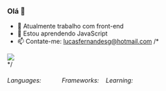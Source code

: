 ### Olá 👋

- 🔭 Atualmente trabalho com front-end
- 🌱 Estou aprendendo JavaScript
- 📫 Contate-me: lucasfernandesg@hotmail.com
/*<div>
<picture>
  <source
    srcset="https://github-readme-stats.vercel.app/api?username=lepofernandes&show_icons=true&theme=dark"
    media="(prefers-color-scheme: dark)"
  />
  <source
    srcset="https://github-readme-stats.vercel.app/api?username=lepofernandes&show_icons=true"
    media="(prefers-color-scheme: light), (prefers-color-scheme: no-preference)"
  />
  <img src="https://github-readme-stats.vercel.app/api?username=lepofernandes&show_icons=true" />
</picture>
<div>
  <img secset="https://github-readme-stats.vercel.app/api/top-langs/?username=lepofernandes&layout=compact&theme=dracula"/>  
</div>
*/

  <div style="display: flex;">
  <h6>Languages:</h6>
  <img src="https://img.shields.io/badge/HTML-%20?style=flat-square&logo=html5&logoColor=white&color=700f0a" height="16" />
 
  <img src="https://img.shields.io/badge/CSS3-%20?style=flat-square&logo=css3&logoColor=white&color=4e0b1e" height="16" />
  <img src="https://img.shields.io/badge/JAVASCRIPT-%20?style=flat-square&logo=javascript&logoColor=white&color=3e0928" height="16" />
  
  
 

  <h6>Frameworks:</h6>
  
 
 

  <img src="https://img.shields.io/badge/BULMA-%20?style=flat-square&logo=bulma&logoColor=white&color=230538" height="16" />
 
  
  <h6>Learning:</h6>
  <!--<img height="16" src="https://img.shields.io/badge/ELIXIR-%20?style=flat-square&logo=elixir&logoColor=white&color=811100" />-->
  <img height="16" src="https://img.shields.io/badge/RUST-%20?style=flat-square&logo=rust&logoColor=white&color=811200" />
<img src="https://img.shields.io/badge/TYPESCRIPT-%20?style=flat-square&logo=typescript&logoColor=white&color=1f053a" height="16" />
</div>

